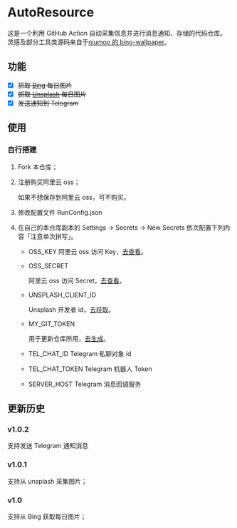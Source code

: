 # AutoResource
这是一个利用 GitHub Action 自动采集信息并进行消息通知、存储的代码仓库。灵感及部分工具类源码来自于[niumoo 的 bing-wallpaper](https://github.com/niumoo/bing-wallpaper)。

## 功能
- [x] ~~抓取 [Bing](https://cn.bing.com/) 每日图片~~
- [x] ~~抓取 [Unsplash](https://unsplash.com/) 每日图片~~
- [x] ~~发送通知到 Telegram~~

## 使用
### 自行搭建
1. Fork 本仓库；

2. 注册购买阿里云 oss；

   如果不想保存到阿里云 oss，可不购买。

3. 修改配置文件 RunConfig.json

4. 在自己的本仓库副本的 Settings -> Secrets -> New Secrets 依次配置下列内容「注意单次拼写」。
   - OSS_KEY
     阿里云 oss 访问 Key，[去查看](https://ram.console.aliyun.com/manage/ak)。
     
   - OSS_SECRET
     
     阿里云 oss 访问 Secret，[去查看](https://ram.console.aliyun.com/manage/ak)。
     
   - UNSPLASH_CLIENT_ID

     Unsplash 开发者 id，[去获取](https://unsplash.com/oauth/applications)。

   - MY_GIT_TOKEN

     用于更新仓库所用，[去生成](https://github.com/settings/tokens/new?description=AutoResourceActionGitCommitToken&scopes=repo%2Cgist%2Cread%3Aorg)。
   
   - TEL_CHAT_ID
     Telegram 私聊对象 id
     
   - TEL_CHAT_TOKEN
     Telegram 机器人 Token
     
   - SERVER_HOST
   Telegram 消息回调服务

## 更新历史

### v1.0.2

支持发送 Telegram 通知消息

### v1.0.1

支持从 unsplash 采集图片；

### v1.0

支持从 Bing 获取每日图片；